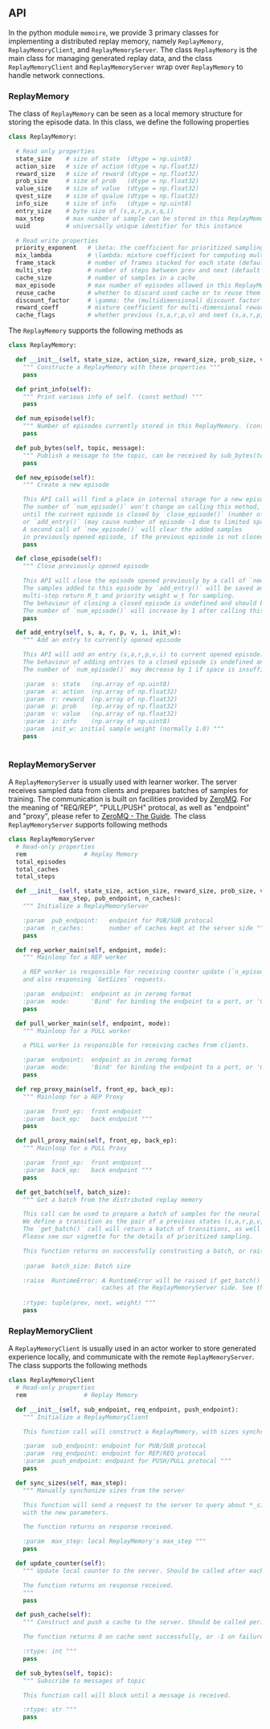## API

In the python module `memoire`, we provide 3 primary classes for implementing a distributed replay memory,
namely `ReplayMemory`, `ReplayMemoryClient`, and `ReplayMemoryServer`. The class `ReplayMemory` is the main
class for managing generated replay data, and the class `ReplayMemoryClient` and `ReplayMemoryServer` wrap
over `ReplayMemory` to handle network connections.

### ReplayMemory

The class of `ReplayMemory` can be seen as a local memory structure for storing the episode data.
In this class, we define the following properties
```python
class ReplayMemory:

  # Read only properties
  state_size    # size of state  (dtype = np.uint8)
  action_size   # size of action (dtype = np.float32)
  reward_size   # size of reward (dtype = np.float32)
  prob_size     # size of prob   (dtype = np.float32)
  value_size    # size of value  (dtype = np.float32)
  qvest_size    # size of qvalue (dtype = np.float32)
  info_size     # size of info   (dtype = np.uint8)
  entry_size    # byte size of (s,a,r,p,v,q,i)
  max_step      # max number of sample can be stored in this ReplayMemory
  uuid          # universally unique identifier for this instance

  # Read write properties
  priority_exponent   # \beta: the coefficient for prioritized sampling 
  mix_lambda          # \lambda: mixture coefficient for computing multi-step return
  frame_stack         # number of frames stacked for each state (default 1)
  multi_step          # number of steps between prev and next (default 1)
  cache_size          # number of samples in a cache
  max_episode         # max number of episodes allowed in this ReplayMemory
  reuse_cache         # whether to discard used cache or to reuse them
  discount_factor     # \gamma: the (multidimensional) discount factor used for cumulate reward (should match `reward_size`)
  reward_coeff        # mixture coefficient for multi-dimensional reward (should match `reward_size`)
  cache_flags         # whether previous (s,a,r,p,v) and next (s,a,r,p,v) should be cached in caches
```
The `ReplayMemory` supports the following methods as
```python
class ReplayMemory:

  def __init__(self, state_size, action_size, reward_size, prob_size, value_size, qvest_size, info_size, max_step):
    """ Constructe a ReplayMemory with these properties """
    pass

  def print_info(self):
    """ Print various info of self. (const method) """
    pass

  def num_episode(self):
    """ Number of episodes currently stored in this ReplayMemory. (const method) """
    pass

  def pub_bytes(self, topic, message):
    """ Publish a message to the topic, can be received by sub_bytes(topic) """
    pass

  def new_episode(self):
    """ Create a new episode

    This API call will find a place in internal storage for a new episode.
    The number of `num_episode()` won't change on calling this method,
    until the current episode is closed by `close_episode()` (number of episode +1),
    or `add_entry()` (may cause number of episode -1 due to limited space).
    A second call of `new_episode()` will clear the added samples
    in previously opened episode, if the previous episode is not closed by a call of `close_episode()`. """
    pass

  def close_episode(self):
    """ Close previously opened episode

    This API will close the episode opened previously by a call of `new_episode()`.
    The samples added to this episode by `add_entry()` will be saved and post-processed to compute
    multi-step return R_t and priority weight w_t for sampling.
    The behaviour of closing a closed episode is undefined and should be avoided.
    The number of `num_episode()` will increase by 1 after calling this method. """
    pass

  def add_entry(self, s, a, r, p, v, i, init_w):
    """ Add an entry to currently opened episode

    This API will add an entry (s,a,r,p,v,i) to current opened episode.
    The behaviour of adding entries to a closed episode is undefined and should be avoided.
    The number of `num_episode()` may decrease by 1 if space is insufficient.

    :param  s: state   (np.array of np.uint8)
    :param  a: action  (np.array of np.float32)
    :param  r: reward  (np.array of np.float32)
    :param  p: prob    (np.array of np.float32)
    :param  v: value   (np.array of np.float32)
    :param  i: info    (np.array of np.uint8)
    :param  init_w: initial sample weight (normally 1.0) """
    pass
    
```

### ReplayMemoryServer
A `ReplayMemoryServer` is usually used with learner worker. The server receives sampled data from
clients and prepares batches of samples for training. The communication is built on facilities provided by [ZeroMQ](http://zeromq.org/).
For the meaning of "REQ/REP", "PULL/PUSH" protocal, as well as "endpoint" and "proxy", please refer to [ZeroMQ - The Guide](http://zguide.zeromq.org/page:all).
The class `ReplayMemoryServer` supports following methods
```python
class ReplayMemoryServer
  # Read-only properties
  rem                # Replay Memory
  total_episodes
  total_caches
  total_steps

  def __init__(self, state_size, action_size, reward_size, prob_size, value_size, qvest_size, info_size, \
              max_step, pub_endpoint, n_caches):
    """ Initialize a ReplayMemoryServer

    :param  pub_endpoint:   endpoint for PUB/SUB protocal
    :param  n_caches:       number of caches kept at the server side """
    pass

  def rep_worker_main(self, endpoint, mode):
    """ Mainloop for a REP worker 

    a REP worker is responsible for receiving counter update (`n_episode` and `n_steps`)
    and also responsing `GetSizes` requests.

    :param  endpoint:  endpoint as in zeromq format
    :param  mode:      'Bind' for binding the endpoint to a port, or 'Conn' for connecting to the endpoint """
    pass

  def pull_worker_main(self, endpoint, mode):
    """ Mainloop for a PULL worker 

    a PULL worker is responsible for receiving caches from clients.

    :param  endpoint:  endpoint as in zeromq format
    :param  mode:      'Bind' for binding the endpoint to a port, or 'Conn' for connecting to the endpoint """
    pass

  def rep_proxy_main(self, front_ep, back_ep):
    """ Mainloop for a REP Proxy

    :param  front_ep:  front endpoint
    :param  back_ep:   back endpoint """
    pass

  def pull_proxy_main(self, front_ep, back_ep):
    """ Mainloop for a PULL Proxy

    :param  front_ep:  front endpoint
    :param  back_ep:   back endpoint """
    pass

  def get_batch(self, batch_size):
    """ Get a batch from the distributed replay memory

    This call can be used to prepare a batch of samples for the neural network learner.
    We define a transition as the pair of a previous states (s,a,r,p,v,q,i) and the next state (s,a,r,p,v,q,i).
    The `get_batch()` call will return a batch of transitions, as well as their prioritized weight of sampling.
    Please see our vignette for the details of prioritized sampling. 

    This function returns on successfully constructing a batch, or raises exception on failure.
    
    :param  batch_size: Batch size

    :raise  RuntimeError: A RuntimeError will be raised if get_batch() failed. This is usually caused by insufficient
                          caches at the ReplayMemoryServer side. See the error info printed for detail reasons.
    
    :rtype: tuple(prev, next, weight) """
    pass
```

### ReplayMemoryClient
A `ReplayMemoryClient` is usually used in an actor worker to store generated experience locally, and communicate
with the remote `ReplayMemoryServer`. The class supports the following methods
```python
class ReplayMemoryClient
  # Read-only properties
  rem                # Replay Memory

  def __init__(self, sub_endpoint, req_endpoint, push_endpoint):
    """ Initialize a ReplayMemoryClient

    This function call will construct a ReplayMemory, with sizes synchronized from the remote ReplayMemoryServer.

    :param  sub_endpoint: endpoint for PUB/SUB protocal
    :param  req_endpoint: endpoint for REP/REQ protocal
    :param  push_endpoint: endpoint for PUSH/PULL protocal """
    pass

  def sync_sizes(self, max_step):
    """ Manually synchonize sizes from the server

    This function will send a request to the server to query about *_sizes, and reconstruct the local ReplayMemory
    with the new parameters.

    The function returns on response received.

    :param  max_step: local ReplayMemory's max_step """
    pass

  def update_counter(self):
    """ Update local counter to the server. Should be called after each finished episode.

    The function returns on response received.
    """
    pass

  def push_cache(self):
    """ Construct and push a cache to the server. Should be called periodically.

    The function returns 0 on cache sent successfully, or -1 on failure.

    :rtype: int """
    pass

  def sub_bytes(self, topic):
    """ Subscribe to messages of topic

    This function call will block until a message is received.

    :rtype: str """
    pass
```

